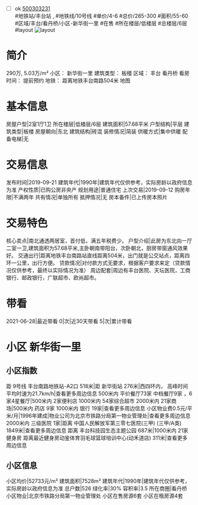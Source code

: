 - [ ] ok [500303231](https://bj.5i5j.com/ershoufang/500303231.html)  
 #地铁站/丰台站 ,  #地铁线/10号线
#单价/4-6 #总价/285-300 #面积/55-60   #区域/丰台/看丹桥/小区-新华街一里 #在售 #所在楼层/低楼层 #总楼层/6层 #layout 
![layout](http://image2a.5i5j.com/bdir/layout/204742.jpg_P5.jpg) 
# 简介 
 290万,  5.03万/m² 
小区： 新华街一里
建筑类型： 板楼
区域： 丰台 看丹桥
看房时间： 提前预约
地铁： 距离地铁丰台南路504米 地图
# 基本信息 
 房屋户型|2室1厅1卫
所在楼层|低楼层/6层
建筑面积|57.68平米
户型结构|平层
建筑类型|板楼
房屋朝向|东北
建筑结构|砖混
装修情况|简装
供暖方式|集中供暖
配备电梯|无
# 交易信息 
 发布时间|2019-09-21
建筑年代|1990年|建筑年代仅供参考，实际房龄以政府信息为准
产权性质|已购公房非央产
规划用途|普通住宅
上次交易|2019-09-12
购房年限|不满两年
共有情况|单独所有
抵押情况|无
房本备件|已上传房本照片
# 交易特色 
 核心卖点|南北通透两居室，首付低，满五年税费少。
户型介绍|此房为东北向一厅二室一卫,建筑面积为57.68平米,主卧朝南带阳台，次卧朝北，厨房带窗通风效果好。
交通出行|距离地铁丰台南路站直线距离504米，出门就是公交站点，距离四环一公里，出行方便。
贷款情况|对付款方式无要求，根据客户要求来定（贷款情况仅供参考，最终以实际情况为准）
周边配套|周边有丰台医院、天坛医院，工商银行、邮政银行，广联超市、欧尚超市。
# 带看 
 2021-06-28|最近带看	 0|次|近30天带看	 5|次|累计带看
# 小区 新华街一里
## 小区指数 
 距 9号线 丰台南路地铁站-A2口 518米|距 新华街站 276米|西四环内， 高峰时间平均时速为21.7km/h|查看更多周边信息
500米内 平价餐厅73家
中档餐厅9家 ，6家4星餐厅|500米内 2家便利店
1000米内 54家综合超市
2000米内 21家商场|500米内 药店 9家
1000米内 银行 19家|查看更多周边信息
小区物业费0.5元/平米/月|1996年建成|物业公司为北京市铁路分局第一物业管理处|查看更多周边信息
2000米内 三级医院 1家|距离 中国人民解放军第三零七医院(三甲) (三甲/A类) 1849米|查看更多周边信息
距离 丰台科技园生态主题公园 687米|1000米内 21家 健身房
距离最近健身房动鉴体育羽毛球篮球培训中心(动禾道店) 311米|查看更多周边信息
## 小区信息 
 小区均价|52733元/m²
建筑面积|7528m²
建筑年代|1990年|建筑年代仅供参考，实际房龄以政府信息为准
总户数|526
绿化率|30%
容积率|3.5
所在商圈|看丹桥
小区物业|北京市铁路分局第一物业管理处
小区在售房源6套
小区在租房源4套
